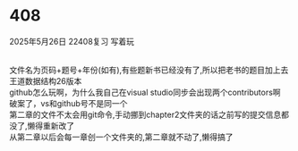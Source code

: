 # 408
2025年5月26日
22408复习
写着玩

<br>
文件名为页码+题号+年份(如有),有些题新书已经没有了,所以把老书的题目加上去
<br>
王道数据结构26版本
<br>
github怎么玩啊，为什么我自己在visual studio同步会出现两个contributors啊
<br>
破案了，vs和github号不是同一个

<br>
第二章的文件不太会用git命令,手动挪到chapter2文件夹的话之前写的提交信息都没了,懒得重新改了
<br>
从第二章以后会每一章创一个文件夹的,第二章就不动了,懒得搞了

<br>
